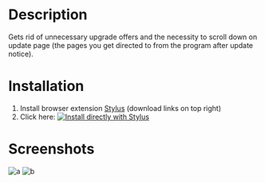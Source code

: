 # Description

Gets rid of unnecessary upgrade offers and the necessity to scroll down on update page (the pages you get directed to from the program after update notice).


# Installation

1. Install browser extension [Stylus](https://add0n.com/stylus.html) (download links on top right)
2. Click here: [![Install directly with Stylus](https://img.shields.io/badge/Install%20directly%20with-Stylus-238b8b.svg)](https://raw.githubusercontent.com/stonecrusher/stylus-UserCSS/master/ccleaner/ccleaner.user.css)


# Screenshots

![a](https://user-images.githubusercontent.com/1388389/42456765-013d6de6-8396-11e8-9e9f-caf9f2f90aa9.png)
![b](https://user-images.githubusercontent.com/1388389/42456766-015d4d64-8396-11e8-96db-38cd02240862.png)